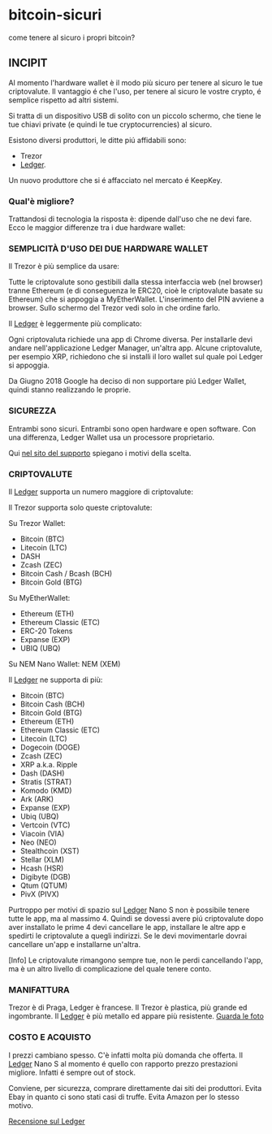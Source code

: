 # bitcoin-sicuri
come tenere al sicuro i propri bitcoin?

## INCIPIT

Al momento l'hardware wallet è il modo più sicuro per tenere al sicuro le tue criptovalute.
Il vantaggio é che l'uso, per tenere al sicuro le vostre crypto, é semplice rispetto ad altri sistemi.

Si tratta di un dispositivo USB di solito con un piccolo schermo, che tiene le tue chiavi private (e quindi le tue cryptocurrencies) al sicuro.

Esistono diversi produttori, le ditte piú affidabili sono: 

- Trezor
- [Ledger](https://github.com/tokenplatform/bitcoin-sicuri/blob/master/ledger/index.md).

Un nuovo produttore che si é affacciato nel mercato é KeepKey.

### Qual'è migliore?
Trattandosi di tecnologia la risposta è: dipende dall'uso che ne devi fare.
Ecco le maggior differenze tra i due hardware wallet:

 
### SEMPLICITÀ D'USO DEI DUE HARDWARE WALLET

Il Trezor è più semplice da usare:

Tutte le criptovalute sono gestibili dalla stessa interfaccia web (nel browser) tranne Ethereum (e di conseguenza le ERC20, cioè le criptovalute basate su Ethereum) che si appoggia a MyEtherWallet.
L'inserimento del PIN avviene a browser. Sullo schermo del Trezor vedi solo in che ordine farlo.

Il [Ledger](https://github.com/tokenplatform/bitcoin-sicuri/blob/master/ledger/index.md) è leggermente più complicato:

Ogni criptovaluta richiede una app di Chrome diversa. Per installarle devi andare nell'applicazione Ledger Manager, un'altra app.
Alcune criptovalute, per esempio XRP, richiedono che si installi il loro wallet sul quale poi Ledger si appoggia.

Da Giugno 2018 Google ha deciso di non supportare piú Ledger Wallet, quindi stanno realizzando le proprie.
 
### SICUREZZA

Entrambi sono sicuri. Entrambi sono open hardware e open software. Con una differenza, Ledger Wallet usa un processore proprietario.

Qui [nel sito del supporto](https://support.ledgerwallet.com/hc/en-us/articles/115005198485-Hardware-wallets-FAQ) spiegano i motivi della scelta.
 
### CRIPTOVALUTE

Il [Ledger](https://github.com/tokenplatform/bitcoin-sicuri/blob/master/ledger/index.md) supporta un numero maggiore di criptovalute:

Il Trezor supporta solo queste criptovalute:

Su Trezor Wallet:

* Bitcoin (BTC)
* Litecoin (LTC)
* DASH
* Zcash (ZEC)
* Bitcoin Cash / Bcash (BCH)
* Bitcoin Gold (BTG)

Su MyEtherWallet:

* Ethereum (ETH)
* Ethereum Classic (ETC)
* ERC-20 Tokens
* Expanse (EXP)
* UBIQ (UBQ)

Su NEM Nano Wallet: NEM (XEM)

Il [Ledger](https://github.com/tokenplatform/bitcoin-sicuri/blob/master/ledger/index.md) ne supporta di più:

* Bitcoin (BTC)
* Bitcoin Cash (BCH)
* Bitcoin Gold (BTG)
* Ethereum (ETH)
* Ethereum Classic (ETC)
* Litecoin (LTC)
* Dogecoin (DOGE)
* Zcash (ZEC)
* XRP a.k.a. Ripple
* Dash (DASH)
* Stratis (STRAT)
* Komodo (KMD)
* Ark (ARK)
* Expanse (EXP)
* Ubiq (UBQ)
* Vertcoin (VTC)
* Viacoin (VIA)
* Neo (NEO)
* Stealthcoin (XST)
* Stellar (XLM)
* Hcash (HSR)
* Digibyte (DGB)
* Qtum (QTUM)
* PivX (PIVX)

Purtroppo per motivi di spazio sul [Ledger](https://github.com/tokenplatform/bitcoin-sicuri/blob/master/ledger/index.md) Nano S non è possibile tenere tutte le app, ma al massimo 4.
Quindi se dovessi avere piú criptovalute dopo aver installato le prime 4 devi cancellare le app, installare le altre app e spedirti le criptovalute a quegli indirizzi.
Se le devi movimentarle dovrai cancellare un'app e installarne un'altra.

[Info] Le criptovalute rimangono sempre tue, non le perdi cancellando l'app, ma è un altro livello di complicazione del quale tenere conto.

 
### MANIFATTURA

Trezor è di Praga, Ledger è francese.
Il Trezor è plastica, più grande ed ingombrante.
Il [Ledger](https://github.com/tokenplatform/bitcoin-sicuri/blob/master/ledger/index.md) è più metallo ed appare più resistente. [Guarda le foto](https://github.com/tokenplatform/bitcoin-sicuri/blob/master/ledger/index.md)

 
### COSTO E ACQUISTO

I prezzi cambiano spesso. C'è infatti molta più domanda che offerta. Il [Ledger](https://github.com/tokenplatform/bitcoin-sicuri/blob/master/ledger/index.md) Nano S al momento é quello con rapporto prezzo prestazioni migliore. Infatti é sempre out of stock.

Conviene, per sicurezza, comprare direttamente dai siti dei produttori.
Evita Ebay in quanto ci sono stati casi di truffe.
Evita Amazon per lo stesso motivo.

[Recensione sul Ledger](https://github.com/tokenplatform/bitcoin-sicuri/blob/master/ledger/index.md)
